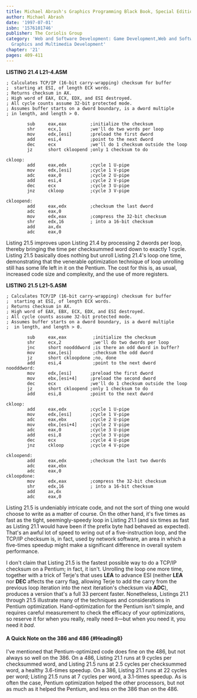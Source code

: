 ```yaml
---
title: Michael Abrash's Graphics Programming Black Book, Special Edition
author: Michael Abrash
date: '1997-07-01'
isbn: '1576101746'
publisher: The Coriolis Group
category: 'Web and Software Development: Game Development,Web and Software Development:
  Graphics and Multimedia Development'
chapter: '21'
pages: 409-411
---
```


**LISTING 21.4 L21-4.ASM**

    ; Calculates TCP/IP (16-bit carry-wrapping) checksum for buffer
    ;  starting at ESI, of length ECX words.
    ; Returns checksum in AX.
    ; High word of EAX, ECX, EDX, and ESI destroyed.
    ; All cycle counts assume 32-bit protected mode.
    ; Assumes buffer starts on a dword boundary, is a dword multiple
    ; in length, and length > 0.

            sub     eax,eax         ;initialize the checksum
            shr     ecx,1           ;we'll do two words per loop
            mov     edx,[esi]       ;preload the first dword
            add     esi,4           ;point to the next dword
            dec     ecx             ;we'll do 1 checksum outside the loop
            jz      short ckloopend ;only 1 checksum to do

    ckloop:
            add     eax,edx         ;cycle 1 U-pipe
            mov     edx,[esi]       ;cycle 1 V-pipe
            adc     eax,0           ;cycle 2 U-pipe
            add     esi,4           ;cycle 2 V-pipe
            dec     ecx             ;cycle 3 U-pipe
            jnz     ckloop          ;cycle 3 V-pipe

    ckloopend:
            add     eax,edx         ;checksum the last dword
            adc     eax,0
            mov     edx,eax         ;compress the 32-bit checksum
            shr     edx,16          ; into a 16-bit checksum
            add     ax,dx
            adc     eax,0

Listing 21.5 improves upon Listing 21.4 by processing 2 dwords per loop,
thereby bringing the time per checksummed word down to exactly 1 cycle.
Listing 21.5 basically does nothing but unroll Listing 21.4's loop one
time, demonstrating that the venerable optimization technique of loop
unrolling still has some life left in it on the Pentium. The cost for
this is, as usual, increased code size and complexity, and the use of
more registers.

**LISTING 21.5 L21-5.ASM**

    ; Calculates TCP/IP (16-bit carry-wrapping) checksum for buffer
    ;  starting at ESI, of length ECX words.
    ; Returns checksum in AX.
    ; High word of EAX, EBX, ECX, EDX, and ESI destroyed.
    ; All cycle counts assume 32-bit protected mode.
    ; Assumes buffer starts on a dword boundary, is a dword multiple
    ;  in length, and length > 0.

            sub     eax,eax          ;initialize the checksum
            shr     ecx,2            ;we'll do two dwords per loop
            jnc     short noodddword ;is there an odd dword in buffer?
            mov     eax,[esi]        ;checksum the odd dword
            jz      short ckloopdone ;no, done
            add     esi,4            ;point to the next dword
    noodddword:
            mov     edx,[esi]       ;preload the first dword
            mov     ebx,[esi+4]     ;preload the second dword
            dec     ecx             ;we'll do 1 checksum outside the loop
            jz      short ckloopend ;only 1 checksum to do
            add     esi,8           ;point to the next dword

    ckloop:
            add     eax,edx         ;cycle 1 U-pipe
            mov     edx,[esi]       ;cycle 1 V-pipe
            adc     eax,ebx         ;cycle 2 U-pipe
            mov     ebx,[esi+4]     ;cycle 2 V-pipe
            adc     eax,0           ;cycle 3 U-pipe
            add     esi,8           ;cycle 3 V-pipe
            dec     ecx             ;cycle 4 U-pipe
            jnz     ckloop          ;cycle 4 V-pipe

    ckloopend:
            add     eax,edx         ;checksum the last two dwords
            adc     eax,ebx
            adc     eax,0
    ckloopdone:
            mov     edx,eax         ;compress the 32-bit checksum
            shr     edx,16          ; into a 16-bit checksum
            add     ax,dx
            adc     eax,0

Listing 21.5 is undeniably intricate code, and not the sort of thing one
would choose to write as a matter of course. On the other hand, it's
five times as fast as the tight, seemingly-speedy loop in Listing 21.1
(and six times as fast as Listing 21.1 would have been if the prefix
byte had behaved as expected). That's an awful lot of speed to wring out
of a five-instruction loop, and the TCP/IP checksum is, in fact, used by
network software, an area in which a five-times speedup might make a
significant difference in overall system performance.

I don't claim that Listing 21.5 is the fastest possible way to do a
TCP/IP checksum on a Pentium; in fact, it isn't. Unrolling the loop one
more time, together with a trick of Terje's that uses **LEA** to advance
ESI (neither **LEA** nor **DEC** affects the carry flag, allowing Terje
to add the carry from the previous loop iteration into the next
iteration's checksum via **ADC**), produces a version that's a full 33
percent faster. Nonetheless, Listings 21.1 through 21.5 illustrate many
of the techniques and considerations in Pentium optimization.
Hand-optimization for the Pentium isn't simple, and requires careful
measurement to check the efficacy of your optimizations, so reserve it
for when you really, really need it—but when you need it, you need it
*bad*.

#### A Quick Note on the 386 and 486 {#Heading8}

I've mentioned that Pentium-optimized code does fine on the 486, but not
always so well on the 386. On a 486, Listing 21.1 runs at 9 cycles per
checksummed word, and Listing 21.5 runs at 2.5 cycles per checksummed
word, a healthy 3.6-times speedup. On a 386, Listing 21.1 runs at 22
cycles per word; Listing 21.5 runs at 7 cycles per word, a 3.1-times
speedup. As is often the case, Pentium optimization helped the other
processors, but not as much as it helped the Pentium, and less on the
386 than on the 486.
